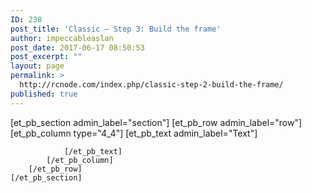 ```yaml
---
ID: 238
post_title: 'Classic – Step 3: Build the frame'
author: impeccableaslan
post_date: 2017-06-17 08:50:53
post_excerpt: ""
layout: page
permalink: >
  http://rcnode.com/index.php/classic-step-2-build-the-frame/
published: true
---
```

[et_pb_section admin_label="section"]
		[et_pb_row admin_label="row"]
			[et_pb_column type="4_4"]
				[et_pb_text admin_label="Text"]
					
				[/et_pb_text]
			[/et_pb_column]
		[/et_pb_row]
	[/et_pb_section]